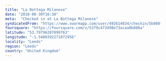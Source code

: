 ```yaml
---
title: "La Bottega Milanese"
date: "2018-08-30T16:38"
meta:  "Checked in at La Bottega Milanese"
syndicatedFrom: "https://www.swarmapp.com/user/492614834/checkin/5b880f6ed905160025f7207c"
foursquare: "https://foursquare.com/v/5379c473498e73acaa0b808a"
latitude: "53.79796287899763"
longitude: "-1.5480392271072956"
locality: "Leeds"
region: "Leeds"
country: "United Kingdom"
---
```


